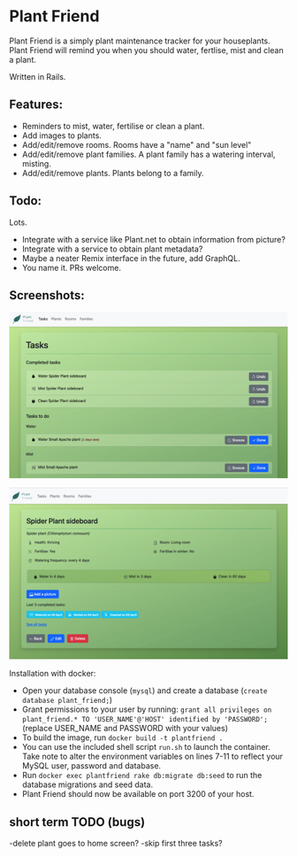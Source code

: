 # Plant Friend
Plant Friend is a simply plant maintenance tracker for your houseplants. Plant Friend will remind you when you should water, fertlise, mist and clean a plant.

Written in Rails.

## Features:
- Reminders to mist, water, fertilise or clean a plant.
- Add images to plants.
- Add/edit/remove rooms. Rooms have a "name" and "sun level"
- Add/edit/remove plant families. A plant family has a watering interval, misting.
- Add/edit/remove plants. Plants belong to a family.

## Todo:
Lots.
- Integrate with a service like Plant.net to obtain information from picture?
- Integrate with a service to obtain plant metadata?
- Maybe a neater Remix interface in the future, add GraphQL.
- You name it. PRs welcome.

## Screenshots:
![Task screen](https://github.com/vincentezw/plant-friend/blob/main/screenshot/tasks.png)

![Plant info screen](https://github.com/vincentezw/plant-friend/blob/main/screenshot/plant.png)

Installation with docker:

- Open your database console (`mysql`) and create a database (`create database plant_friend;`)
- Grant permissions to your user by running:
  `grant all privileges on plant_friend.* TO 'USER_NAME'@'HOST' identified by 'PASSWORD';`
  (replace USER_NAME and PASSWORD with your values)
- To build the image, run `docker build -t plantfriend .`
- You can use the included shell script `run.sh` to launch the container. Take note to alter the environment variables
  on lines 7-11 to reflect your MySQL user, password and database.
- Run `docker exec plantfriend rake db:migrate db:seed` to run the database migrations and seed data.
- Plant Friend should now be available on port 3200 of your host.

## short term TODO (bugs)

-delete plant goes to home screen?
-skip first three tasks?

